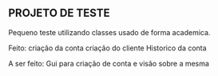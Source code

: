 ## PROJETO DE TESTE

Pequeno teste utilizando classes usado de forma academica.



Feito:
criação da conta
criação do cliente
Historico da conta

A ser feito:
Gui para criação de conta e visão sobre a mesma